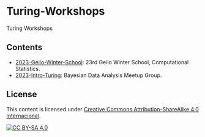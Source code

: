 # Turing-Workshops

Turing Workshops

## Contents

- [2023-Geilo-Winter-School](https://www.sintef.no/projectweb/geilowinterschool/2023-23rd-geilo-winter-school/): 23rd Geilo Winter School, Computational Statistics.
- [2023-Intro-Turing](https://www.meetup.com/bda-group/events/290842675/): Bayesian Data Analysis Meetup Group.

## License

This content is licensed under [Creative Commons Attribution-ShareAlike 4.0 Internacional](http://creativecommons.org/licenses/by-sa/4.0/).

[![CC BY-SA 4.0](https://licensebuttons.net/l/by-sa/4.0/88x31.png)](http://creativecommons.org/licenses/by-sa/4.0/)
